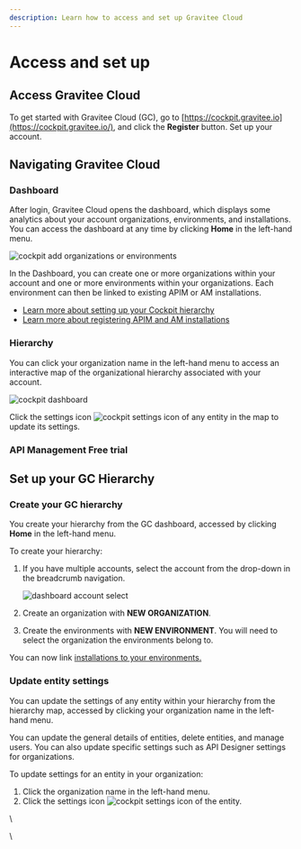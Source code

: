 ```yaml
---
description: Learn how to access and set up Gravitee Cloud
---
```


# Access and set up

## Access Gravitee Cloud

To get started with Gravitee Cloud (GC), go to [https://cockpit.gravitee.io](https://cockpit.gravitee.io/), and click the **Register** button. Set up your account.&#x20;

## Navigating Gravitee Cloud

### Dashboard

After login, Gravitee Cloud opens the dashboard, which displays some analytics about your account organizations, environments, and installations. You can access the dashboard at any time by clicking **Home** in the left-hand menu.

![cockpit add organizations or environments](https://docs.gravitee.io/images/cockpit/cockpit-add-organizations-or-environments.png)

In the Dashboard, you can create one or more organizations within your account and one or more environments within your organizations. Each environment can then be linked to existing APIM or AM installations.

* [Learn more about setting up your Cockpit hierarchy](https://docs.gravitee.io/cockpit/3.x/cockpit\_quickstart\_setup.html)
* [Learn more about registering APIM and AM installations](https://docs.gravitee.io/cockpit/3.x/cockpit\_userguide\_register\_installations.html)

### Hierarchy

You can click your organization name in the left-hand menu to access an interactive map of the organizational hierarchy associated with your account.

![cockpit dashboard](https://docs.gravitee.io/images/cockpit/cockpit-dashboard.png)

Click the settings icon ![cockpit settings icon](https://docs.gravitee.io/images/icons/cockpit-settings-icon.png) of any entity in the map to update its settings.

### API Management Free trial

## Set up your GC Hierarchy

### Create your GC hierarchy

You create your hierarchy from the GC dashboard, accessed by clicking **Home** in the left-hand menu.

To create your hierarchy:

1.  If you have multiple accounts, select the account from the drop-down in the breadcrumb navigation.

    ![dashboard account select](https://docs.gravitee.io/images/cockpit/dashboard-account-select.png)
2. Create an organization with **NEW ORGANIZATION**.
3. Create the environments with **NEW ENVIRONMENT**. You will need to select the organization the environments belong to.

You can now link [installations to your environments.](../guides/register-installations.md)

### Update entity settings

You can update the settings of any entity within your hierarchy from the hierarchy map, accessed by clicking your organization name in the left-hand menu.

You can update the general details of entities, delete entities, and manage users. You can also update specific settings such as API Designer settings for organizations.

To update settings for an entity in your organization:

1. Click the organization name in the left-hand menu.
2. Click the settings icon ![cockpit settings icon](https://docs.gravitee.io/images/icons/cockpit-settings-icon.png) of the entity.

\


\
